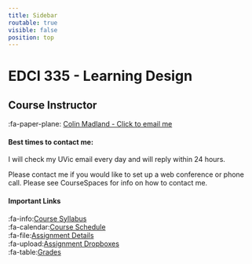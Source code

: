 ```yaml
---
title: Sidebar
routable: true
visible: false
position: top
---
```


# EDCI 335 - Learning Design

## Course Instructor
:fa-paper-plane: [Colin Madland - Click to email me](mailto:cmadland@uvic.ca)

#### Best times to contact me:  
I will check my UVic email every day and will reply within 24 hours.

Please contact me if you would like to set up a web conference or phone call. Please see CourseSpaces for info on how to contact me.

#### Important Links
:fa-info:[Course Syllabus](https://coursespaces.uvic.ca)<br>
:fa-calendar:[Course Schedule](https://edtechuvic.ca/edci335/schedule)<br>
:fa-file:[Assignment Details](https://edtechuvic.ca/edci335/assignments)<br>
:fa-upload:[Assignment Dropboxes](https://coursespaces.uvic.ca&section=1)<br>
:fa-table:[Grades](https://coursespaces.uvic.ca/grade/report/overview/index.php)<br>  

